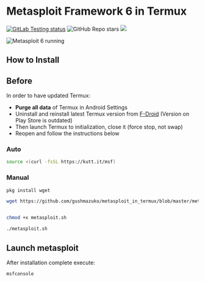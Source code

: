 # Metasploit Framework 6 in Termux
[![GitLab Testing status](https://gitlab.com/gushmazuko/metasploit_in_termux/badges/master/pipeline.svg)](https://gitlab.com/gushmazuko/metasploit_in_termux/-/pipelines) ![GitHub Repo stars](https://img.shields.io/github/stars/gushmazuko/metasploit_in_termux?style=social) [![](https://img.shields.io/badge/GitLab-Mirror-succes?link=https://gitlab.com/gushmazuko/metasploit_in_termux)](https://gitlab.com/gushmazuko/metasploit_in_termux)

![Metasploit 6 running](https://i.imgur.com/yLFQhvP.png)

## How to Install
## Before

In order to have updated Termux:
- **Purge all data** of Termux in Android Settings
- Uninstall and reinstall latest Termux version from [F-Droid](https://f-droid.org/en/packages/com.termux/) (Version on Play Store is outdated)
- Then launch Termux to initialization, close it (force stop, not swap)
- Reopen and follow the instructions below

### Auto
```bash
source <(curl -fsSL https://kutt.it/msf)
```

### Manual
```bash
pkg install wget

wget https://github.com/gushmazuko/metasploit_in_termux/blob/master/metasploit.sh


chmod +x metasploit.sh

./metasploit.sh
```

## Launch metasploit
After installation complete execute:
```bash
msfconsole